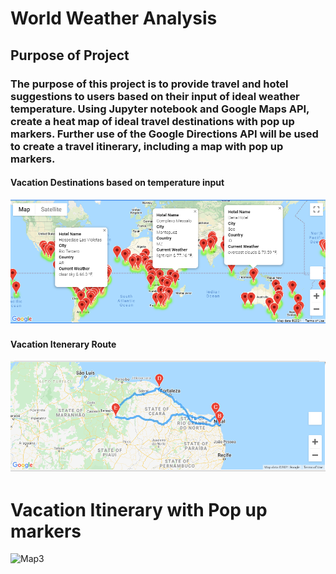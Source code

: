 # World Weather Analysis

## Purpose of Project

### The purpose of this project is to provide travel and hotel suggestions to users based on their input of ideal weather temperature. Using Jupyter notebook and Google Maps API, create a heat map of ideal travel destinations with pop up markers. Further use of the Google Directions API will be used to create a travel itinerary, including a map with pop up markers. 

#### Vacation Destinations based on temperature input
![Map1](/Vacation_Search/WeatherPy_vacation_map.png)

#### Vacation Itenerary Route
![Map2](/Vacation_Itinerary/WeatherPy_travel_map.png)
# Vacation Itinerary with Pop up markers
![Map3](/Vacation_Itinerary/WeatherPy_travel_map_marker.png)



